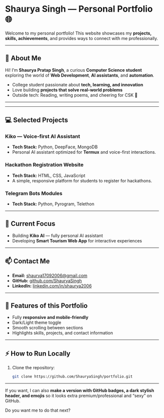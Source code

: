 # Shaurya Singh — Personal Portfolio 🌐

Welcome to my personal portfolio! This website showcases my **projects, skills, achievements**, and provides ways to connect with me professionally.

---

## 🚀 About Me
Hi! I’m **Shaurya Pratap Singh**, a curious **Computer Science student** exploring the world of **Web Development**, **AI assistants**, and **automation**.  

- College student passionate about **tech, learning, and innovation**  
- Love building **projects that solve real-world problems**  
- Outside tech: Reading, writing poems, and cheering for CSK 🏏  

---

---

## 💻 Selected Projects
### Kiko — Voice-first AI Assistant
- **Tech Stack:** Python, DeepFace, MongoDB  
- Personal AI assistant optimized for **Termux** and voice-first interactions.

### Hackathon Registration Website
- **Tech Stack:** HTML, CSS, JavaScript  
- A simple, responsive platform for students to register for hackathons.

### Telegram Bots Modules
- **Tech Stack:** Python, Pyrogram, Telethon  


---

## 🎯 Current Focus
- Building **Kiko AI** — fully personal AI assistant  
- Developing **Smart Tourism Web App** for interactive experiences  

---

## 📫 Contact Me
- **Email:** shaurya17092006@gmail.com  
- **GitHub:** [github.com/ShauryaSingh](https://github.com/ShauryaSingh)  
- **LinkedIn:** [linkedin.com/in/shaurya2006](https://www.linkedin.com/in/shaurya2006)  

---

## 🌟 Features of this Portfolio
- Fully **responsive and mobile-friendly**  
- Dark/Light theme toggle  
- Smooth scrolling between sections  
- Highlights skills, projects, and contact information  

---

## ⚡ How to Run Locally
1. Clone the repository:
   ```bash
   git clone https://github.com/ShauryaSingh/portfolio.git

   
---

If you want, I can also **make a version with GitHub badges, a dark stylish header, and emojis** so it looks extra premium/professional and “sexy” on GitHub.  

Do you want me to do that next?


